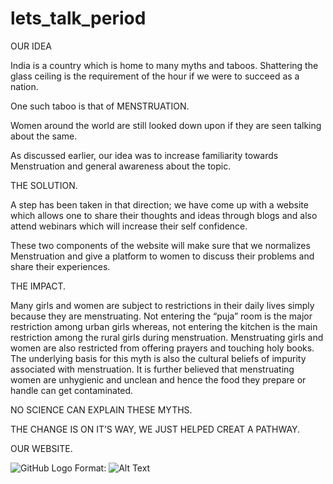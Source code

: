 # lets_talk_period


OUR IDEA

India is a country which is home to many myths and taboos.
Shattering the glass ceiling is the requirement of the hour if
we were to succeed as a nation.

One such taboo is that of MENSTRUATION.

Women around the world are still looked down upon if they
are seen talking about the same.

As discussed earlier, our idea was to increase familiarity
towards Menstruation and general awareness about the
topic.




THE SOLUTION.

A step has been taken in that direction; we have come up
with a website which allows one to share their thoughts and
ideas through blogs and also attend webinars which will
increase their self confidence.

These two components of the website will make sure that we
normalizes Menstruation and give a platform to women to
discuss their problems and share their experiences.




THE IMPACT.

Many girls and women are subject to restrictions in their
daily lives simply because they are menstruating. Not
entering the “puja” room is the major restriction among
urban girls whereas, not entering the kitchen is the main
restriction among the rural girls during menstruation.
Menstruating girls and women are also restricted from
offering prayers and touching holy books. The underlying
basis for this myth is also the cultural beliefs of impurity
associated with menstruation. It is further believed that
menstruating women are unhygienic and unclean and hence
the food they prepare or handle can get contaminated.

NO SCIENCE CAN EXPLAIN THESE MYTHS.

THE CHANGE IS ON IT’S WAY, WE JUST HELPED CREAT A
PATHWAY.


OUR WEBSITE.

![GitHub Logo](/images/logo.png)
Format: ![Alt Text](url)




